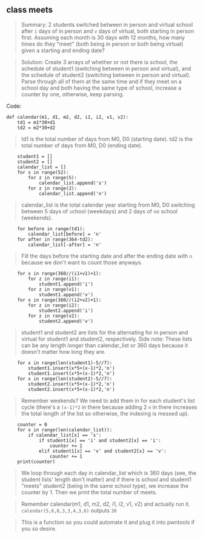 ## class meets ##

> Summary: 2 students switched between in person and virtual school after `i` days of in person and `v` days of virtual, both starting in person first. Assuming each month is 30 days with 12 months, how many times do they "meet" (both being in person or both being virtual) given a starting and ending date?

> Solution: Create 3 arrays of whether or not there is school, the schedule of student1 (switching between in person and virtual), and the schedule of student2 (switching between in person and virtual). Parse through all of them at the same time and if they meet on a school day and both having the same type of school, increase a counter by one, otherwise, keep parsing.

Code:
```
def calendar(m1, d1, m2, d2, i1, i2, v1, v2):
    td1 = m1*30+d1
    td2 = m2*30+d2
```
> td1 is the total number of days from M0, D0 (starting date).
> td2 is the total number of days from M0, D0 (ending date).
```
    student1 = []
    student2 = []
    calendar_list = []
    for x in range(52):
        for z in range(5):
            calendar_list.append('s')
        for z in range(2):
            calendar_list.append('n')
```
> calendar_list is the total calendar year starting from M0, D0 switching between 5 days of `s`chool (weekdays) and 2 days of `n`o school (weekends).
```
    for before in range(td1):
        calendar_list[before] = 'n'
    for after in range(364-td2):
        calendar_list[-after] = 'n'
```
> Fill the days before the starting date and after the ending date with `n` because we don't want to count those anyways.
```
    for x in range(360//(i1+v1)+1):
        for z in range(i1):
            student1.append('i')
        for z in range(v1):
            student1.append('v')
    for x in range(360//(i2+v2)+1):
        for z in range(i2):
            student2.append('i')
        for z in range(v2):
            student2.append('v')
```
> student1 and student2 are lists for the alternating for in person and virtual for student1 and student2, respectively.
> Side note: These lists can be any length longer than calendar_list or 360 days because it doesn't matter how long they are.
```
    for x in range(len(student1)-5//7):
        student1.insert(x*5+(x-1)*2,'n')
        student1.insert(x*5+(x-1)*2,'n')
    for x in range(len(student2)-5//7):
        student2.insert(x*5+(x-1)*2,'n')
        student2.insert(x*5+(x-1)*2,'n')
```
> Remember weekends? We need to add them in for each student's list cycle (there's a `(x-1)*2` in there because adding 2 `n` in there increases the total length of the list so otherwise, the indexing is messed up).
```
    counter = 0
    for x in range(len(calendar_list)):
        if calendar_list[x] == 's':
            if student1[x] == 'i' and student2[x] == 'i':
                counter += 1
            elif student1[x] == 'v' and student2[x] == 'v':
                counter += 1
	print(counter)
```
> We loop through each day in calendar_list which is 360 days (see, the student lists' length don't matter) and if there is school and student1 "meets" student2 (being in the same school type), we increase the counter by 1. Then we print the total number of meets.


> Remember calendar(m1, d1, m2, d2, i1, i2, v1, v2) and actually run it.
> `calendar(5,6,8,3,3,4,3,6)` outputs `30`

> This is a function so you could automate it and plug it into pwntools if you so desire.

